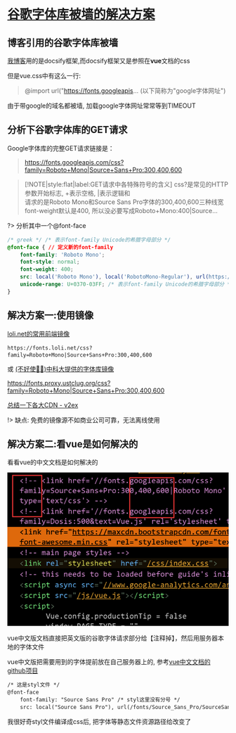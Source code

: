 # [谷歌字体库被墙的解决方案](/unarchived/google_font_block_solution.md)

## 博客引用的谷歌字体库被墙

[我博客](https://pymongo.github.io)用的是docsify框架,而docsify框架又是参照在**vue**文档的css

但是vue.css中有这么一行:

> @import url("https://fonts.googleapis... (以下简称为"google字体网址")

由于带google的域名都被墙, 加载google字体网址常常等到TIMEOUT

## 分析下谷歌字体库的GET请求

Google字体库的完整GET请求链接是：

> https://fonts.googleapis.com/css?family=Roboto+Mono|Source+Sans+Pro:300,400,600

> [!NOTE|style:flat|label:GET请求中各特殊符号的含义]
> css?是常见的HTTP参数开始标志, +表示空格, |表示逻辑和<br>
> 请求的是Roboto Mono和Source Sans Pro字体的300,400,600三种线宽<br>
> font-weight默认是400, 所以没必要写成Roboto+Mono:400|Source...

?> 分析其中一个@font-face

```css
/* greek */ /* 表示font-family Unicode的希腊字母部分 */
@font-face { // 定义新的font-family
    font-family: 'Roboto Mono';
    font-style: normal;
    font-weight: 400;
    src: local('Roboto Mono'), local('RobotoMono-Regular'), url(https://fonts.gstatic.com/s/robotomono/v5/L0x5DF4xlVMF-BfR8bXMIjhIq3-OXg.woff2) format('woff2'); /* 先看系统本地有无该字体再请求 */
    unicode-range: U+0370-03FF; /* 表示font-family Unicode的希腊字母部分 */
}
```

## 解决方案一:使用镜像

[loli.net的常用前端镜像<i class="fa fa-list-alt"></i>](https://css.loli.net/)

```
https://fonts.loli.net/css?family=Roboto+Mono|Source+Sans+Pro:300,400,600
```

或 [(不好使🙅‍♀️)中科大提供的字体库镜像](https://lug.ustc.edu.cn/wiki/mirrors/help/revproxy)

https://fonts.proxy.ustclug.org/css?family=Roboto+Mono|Source+Sans+Pro:300,400,600

[总结一下各大CDN - v2ex](https://www.v2ex.com/t/320418)

!> 缺点: 免费的镜像源不如商业公司可靠，无法离线使用

## 解决方案二:看vue是如何解决的

看看vue的中文文档是如何解决的

![google-font-block-solution](google_font_block_solution.png "google-font-block-solution")

vue中文版文档直接把英文版的谷歌字体请求部分给【注释掉】，然后用服务器本地的字体文件

vue中文版把需要用到的字体提前放在自己服务器上的, 参考[vue中文文档的github项目](https://github.com/vuejs/cn.vuejs.org/tree/master/themes/vue/source/fonts)

```html
/* 这是styl文件 */
@font-face
    font-family: "Source Sans Pro" /* styl这里没有分号 */
    src: local("Source Sans Pro"), url(/fonts/Source_Sans_Pro/SourceSansPro-Regular.ttf)
```

我很好奇styl文件编译成css后, 把字体等静态文件资源路径给改变了
